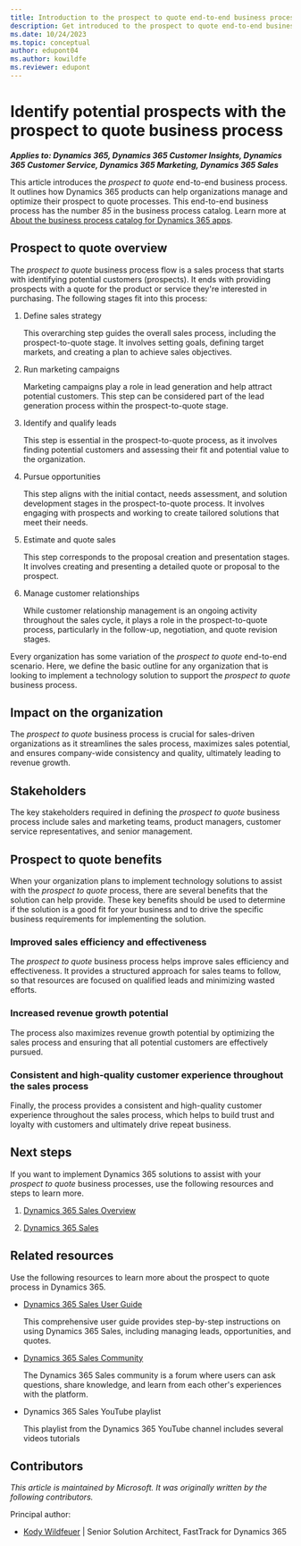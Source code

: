 ```yaml
---
title: Introduction to the prospect to quote end-to-end business process
description: Get introduced to the prospect to quote end-to-end business process. Learn how Dynamics 365 apps can help organizations optimize their prospect to quote processes.
ms.date: 10/24/2023
ms.topic: conceptual
author: edupont04
ms.author: kowildfe
ms.reviewer: edupont
---
```


# Identify potential prospects with the prospect to quote business process

***Applies to: Dynamics 365, Dynamics 365 Customer Insights, Dynamics 365 Customer Service, Dynamics 365 Marketing, Dynamics 365 Sales***

This article introduces the *prospect to quote* end-to-end business process. It outlines how Dynamics 365 products can help organizations manage and optimize their prospect to quote processes. This end-to-end business process has the number *85* in the business process catalog. Learn more at [About the business process catalog for Dynamics 365 apps](about.md).

## Prospect to quote overview

The *prospect to quote* business process flow is a sales process that starts with identifying potential customers (prospects). It ends with providing prospects with a quote for the product or service they're interested in purchasing. The following stages fit into this process:

1. Define sales strategy

    This overarching step guides the overall sales process, including the prospect-to-quote stage. It involves setting goals, defining target markets, and creating a plan to achieve sales objectives.

2. Run marketing campaigns

    Marketing campaigns play a role in lead generation and help attract potential customers. This step can be considered part of the lead generation process within the prospect-to-quote stage.

3. Identify and qualify leads

    This step is essential in the prospect-to-quote process, as it involves finding potential customers and assessing their fit and potential value to the organization.

4. Pursue opportunities

    This step aligns with the initial contact, needs assessment, and solution development stages in the prospect-to-quote process. It involves engaging with prospects and working to create tailored solutions that meet their needs.

5. Estimate and quote sales

    This step corresponds to the proposal creation and presentation stages. It involves creating and presenting a detailed quote or proposal to the prospect.

6. Manage customer relationships

    While customer relationship management is an ongoing activity throughout the sales cycle, it plays a role in the prospect-to-quote process, particularly in the follow-up, negotiation, and quote revision stages.

<!-- Removed
7. Analyze service operations

    This sub-process is more relevant to the broader sales and service delivery process, but insights gained from analyzing service operations can inform the solution development and proposal creation stages in the prospect-to-quote process. -->

Every organization has some variation of the *prospect to quote* end-to-end scenario. Here, we define the basic outline for any organization that is looking to implement a technology solution to support the *prospect to quote* business process.

## Impact on the organization

The *prospect to quote* business process is crucial for sales-driven organizations as it streamlines the sales process, maximizes sales potential, and ensures company-wide consistency and quality, ultimately leading to revenue growth.

## Stakeholders

The key stakeholders required in defining the *prospect to quote* business process include sales and marketing teams, product managers, customer service representatives, and senior management.

## Prospect to quote benefits

When your organization plans to implement technology solutions to assist with the *prospect to quote* process, there are several benefits that the solution can help provide. These key benefits should be used to determine if the solution is a good fit for your business and to drive the specific business requirements for implementing the solution.

### Improved sales efficiency and effectiveness

The *prospect to quote* business process helps improve sales efficiency and effectiveness. It provides a structured approach for sales teams to follow, so that resources are focused on qualified leads and minimizing wasted efforts.

### Increased revenue growth potential

The process also maximizes revenue growth potential by optimizing the sales process and ensuring that all potential customers are effectively pursued.

### Consistent and high-quality customer experience throughout the sales process

Finally, the process provides a consistent and high-quality customer experience throughout the sales process, which helps to build trust and loyalty with customers and ultimately drive repeat business.

## Next steps

If you want to implement Dynamics 365 solutions to assist with your *prospect to quote* business processes, use the following resources and steps to learn more.

1. [Dynamics 365 Sales Overview](https://dynamics.microsoft.com/sales/overview/)

2. [Dynamics 365 Sales](/training/dynamics365/sales/)

## Related resources

Use the following resources to learn more about the prospect to quote process in Dynamics 365.

- [Dynamics 365 Sales User Guide](/dynamics365/sales-enterprise/user-guide)

    This comprehensive user guide provides step-by-step instructions on using Dynamics 365 Sales, including managing leads, opportunities, and quotes.

- [Dynamics 365 Sales Community](https://community.dynamics.com/forums/thread/?partialUrl=sales/)

    The Dynamics 365 Sales community is a forum where users can ask questions, share knowledge, and learn from each other's experiences with the platform.

- Dynamics 365 Sales YouTube playlist

    This playlist from the Dynamics 365 YouTube channel includes several videos tutorials

## Contributors

*This article is maintained by Microsoft. It was originally written by the following contributors.*

Principal author:

- [Kody Wildfeuer](https://www.linkedin.com/in/kody-wildfeuer/) | Senior Solution Architect, FastTrack for Dynamics 365

<!--## Tags
*Stakeholders:* Sales and marketing teams, product managers, customer service representatives, and senior management

*Products:* Dynamics 365, Dynamics 365 Customer Insights, Dynamics 365 Customer Service, Dynamics 365 Marketing, Dynamics 365 Sales
